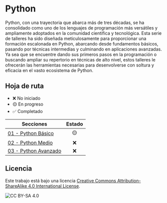 # Python

Python, con una trayectoria que abarca más de tres décadas, se ha consolidado como uno de los lenguajes de programación más versátiles y ampliamente adoptados en la comunidad científica y tecnológica. Esta serie de talleres ha sido diseñada meticulosamente para proporcionar una formación escalonada en Python, abarcando desde fundamentos básicos, pasando por técnicas intermedias y culminando en aplicaciones avanzadas. Ya sea que se encuentre dando sus primeros pasos en la programación o buscando ampliar su repertorio en técnicas de alto nivel, estos talleres le ofrecerán las herramientas necesarias para desenvolverse con soltura y eficacia en el vasto ecosistema de Python.

## Hoja de ruta

-   ❌ No iniciado
-   🟡 En progreso
-   ✅ Completado

Secciones                                                                                                                                        | Estado
-----------------------------------------------------------------------------------------------------------------------------------------------  | :-----:
[01 - Python Básico](/01%20-%20Python%20Básico)                                                                                                  | 🟡
[02 - Python Medio](/02%20-%20Python%Medio)                                                                                                      | ❌
[03 - Python Avanzado](/03%20-%20Python%20Avanzado)                                                                                              | ❌



## Licencia

Este trabajo está bajo una licencia [Creative Commons Attribution-ShareAlike 4.0 International License](http://creativecommons.org/licenses/by-sa/4.0/).

![CC BY-SA 4.0](https://i.creativecommons.org/l/by-sa/4.0/88x31.png)


